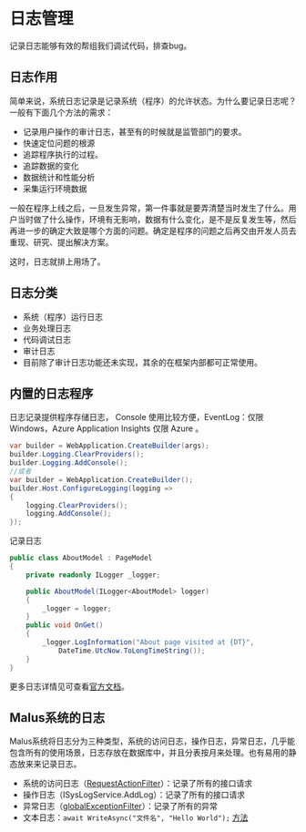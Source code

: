 # 日志管理

记录日志能够有效的帮组我们调试代码，排查bug。

## 日志作用

简单来说，系统日志记录是记录系统（程序）的允许状态。为什么要记录日志呢？一般有下面几个方法的需求：

- 记录用户操作的审计日志，甚至有的时候就是监管部门的要求。
- 快速定位问题的根源
- 追踪程序执行的过程。
- 追踪数据的变化
- 数据统计和性能分析
- 采集运行环境数据

一般在程序上线之后，一旦发生异常，第一件事就是要弄清楚当时发生了什么。用户当时做了什么操作，环境有无影响，数据有什么变化，是不是反复发生等，然后再进一步的确定大致是哪个方面的问题。确定是程序的问题之后再交由开发人员去重现、研究、提出解决方案。

这时，日志就排上用场了。

## 日志分类

- 系统（程序）运行日志
- 业务处理日志
- 代码调试日志
- 审计日志
- 目前除了审计日志功能还未实现，其余的在框架内部都可正常使用。

## 内置的日志程序

日志记录提供程序存储日志， Console 使用比较方便，EventLog：仅限 Windows，Azure Application Insights 仅限 Azure  。

```csharp
var builder = WebApplication.CreateBuilder(args);
builder.Logging.ClearProviders();
builder.Logging.AddConsole();
//或者
var builder = WebApplication.CreateBuilder();
builder.Host.ConfigureLogging(logging =>
{
    logging.ClearProviders();
    logging.AddConsole();
});
```

记录日志

```csharp
public class AboutModel : PageModel
{
    private readonly ILogger _logger;

    public AboutModel(ILogger<AboutModel> logger)
    {
        _logger = logger;
    }
    public void OnGet()
    {
        _logger.LogInformation("About page visited at {DT}", 
            DateTime.UtcNow.ToLongTimeString());
    }
}

```

更多日志详情见可查看[官方文档](https://learn.microsoft.com/zh-cn/aspnet/core/fundamentals/logging/)。

## Malus系统的日志

Malus系统将日志分为三种类型，系统的访问日志，操作日志，异常日志，几乎能包含所有的使用场景，日志存放在数据库中，并且分表按月来处理。也有易用的静态放来来记录日志。

- 系统的访问日志（[RequestActionFilter](https://gitee.com/Pridejoy/MalusAdmin/blob/master/MalusApi/Wechat.WebApi/Filter/)）：记录了所有的接口请求
- 操作日志（ISysLogService.AddLog）：记录了所有的接口请求
- 异常日志（[globalExceptionFilter](https://gitee.com/Pridejoy/MalusAdmin/blob/master/MalusApi/Wechat.WebApi/Filter/GlobalExceptionFilter.cs)）：记录了所有的异常
- 文本日志：`await WriteAsync("文件名", "Hello World");`  [方法](../article/log.md)
